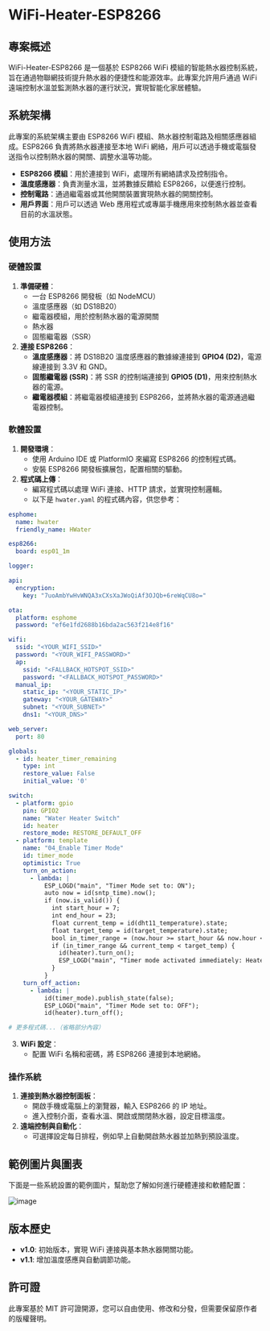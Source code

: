 # WiFi-Heater-ESP8266

## 專案概述
WiFi-Heater-ESP8266 是一個基於 ESP8266 WiFi 模組的智能熱水器控制系統，旨在通過物聯網技術提升熱水器的便捷性和能源效率。此專案允許用戶通過 WiFi 遠端控制水溫並監測熱水器的運行狀況，實現智能化家居體驗。

## 系統架構
此專案的系統架構主要由 ESP8266 WiFi 模組、熱水器控制電路及相關感應器組成。ESP8266 負責將熱水器連接至本地 WiFi 網絡，用戶可以透過手機或電腦發送指令以控制熱水器的開關、調整水溫等功能。

- **ESP8266 模組**：用於連接到 WiFi，處理所有網絡請求及控制指令。
- **溫度感應器**：負責測量水溫，並將數據反饋給 ESP8266，以便進行控制。
- **控制電路**：通過繼電器或其他開關裝置實現熱水器的開關控制。
- **用戶界面**：用戶可以透過 Web 應用程式或專屬手機應用來控制熱水器並查看目前的水溫狀態。

## 使用方法
### 硬體設置
1. **準備硬體**：
   - 一台 ESP8266 開發板（如 NodeMCU）
   - 溫度感應器（如 DS18B20）
   - 繼電器模組，用於控制熱水器的電源開關
   - 熱水器
   - 固態繼電器（SSR）
2. **連接 ESP8266**：
   - **溫度感應器**：將 DS18B20 溫度感應器的數據線連接到 **GPIO4 (D2)**，電源線連接到 3.3V 和 GND。
   - **固態繼電器 (SSR)**：將 SSR 的控制端連接到 **GPIO5 (D1)**，用來控制熱水器的電源。
   - **繼電器模組**：將繼電器模組連接到 ESP8266，並將熱水器的電源通過繼電器控制。

### 軟體設置
1. **開發環境**：
   - 使用 Arduino IDE 或 PlatformIO 來編寫 ESP8266 的控制程式碼。
   - 安裝 ESP8266 開發板擴展包，配置相關的驅動。
2. **程式碼上傳**：
   - 編寫程式碼以處理 WiFi 連接、HTTP 請求，並實現控制邏輯。
   - 以下是 `hwater.yaml` 的程式碼內容，供您參考：

```yaml
esphome:
  name: hwater
  friendly_name: HWater

esp8266:
  board: esp01_1m

logger:

api:
  encryption:
    key: "7uoAmbYwHvWNQA3xCXsXaJWoQiAf3OJQb+6reWqCU8o="

ota:
  platform: esphome
  password: "ef6e1fd2688b16bda2ac563f214e8f16"

wifi:
  ssid: "<YOUR_WIFI_SSID>"
  password: "<YOUR_WIFI_PASSWORD>"
  ap:
    ssid: "<FALLBACK_HOTSPOT_SSID>"
    password: "<FALLBACK_HOTSPOT_PASSWORD>"
  manual_ip:
    static_ip: "<YOUR_STATIC_IP>"
    gateway: "<YOUR_GATEWAY>"
    subnet: "<YOUR_SUBNET>"
    dns1: "<YOUR_DNS>"

web_server:
  port: 80

globals:
  - id: heater_timer_remaining
    type: int
    restore_value: False
    initial_value: '0'

switch:
  - platform: gpio
    pin: GPIO2
    name: "Water Heater Switch"
    id: heater
    restore_mode: RESTORE_DEFAULT_OFF
  - platform: template
    name: "04_Enable Timer Mode"
    id: timer_mode
    optimistic: True
    turn_on_action:
      - lambda: |
          ESP_LOGD("main", "Timer Mode set to: ON");
          auto now = id(sntp_time).now();
          if (now.is_valid()) {
            int start_hour = 7;
            int end_hour = 23;
            float current_temp = id(dht11_temperature).state;
            float target_temp = id(target_temperature).state;
            bool in_timer_range = (now.hour >= start_hour && now.hour < end_hour);
            if (in_timer_range && current_temp < target_temp) {
              id(heater).turn_on();
              ESP_LOGD("main", "Timer mode activated immediately: Heater ON, current temp: %f, target temp: %f", current_temp, target_temp);
            }
          }
    turn_off_action:
      - lambda: |
          id(timer_mode).publish_state(false);
          ESP_LOGD("main", "Timer Mode set to: OFF");
          id(heater).turn_off();

# 更多程式碼...（省略部分內容）
```

3. **WiFi 設定**：
   - 配置 WiFi 名稱和密碼，將 ESP8266 連接到本地網絡。

### 操作系統
1. **連接到熱水器控制面板**：
   - 開啟手機或電腦上的瀏覽器，輸入 ESP8266 的 IP 地址。
   - 進入控制介面，查看水溫、開啟或關閉熱水器，設定目標溫度。
2. **遠端控制與自動化**：
   - 可選擇設定每日排程，例如早上自動開啟熱水器並加熱到預設溫度。

## 範例圖片與圖表
下面是一些系統設置的範例圖片，幫助您了解如何進行硬體連接和軟體配置：

![image](https://github.com/user-attachments/assets/4db3814d-b06a-4ab1-8606-4b7d558d3727)

## 版本歷史
- **v1.0**: 初始版本，實現 WiFi 連接與基本熱水器開關功能。
- **v1.1**: 增加溫度感應與自動調節功能。

## 許可證
此專案基於 MIT 許可證開源，您可以自由使用、修改和分發，但需要保留原作者的版權聲明。
